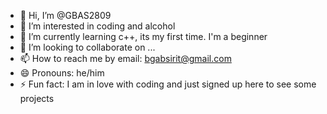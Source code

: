 - 👋 Hi, I’m @GBAS2809
- 👀 I’m interested in coding and alcohol
- 🌱 I’m currently learning c++, its my first time. I'm a beginner 
- 💞️ I’m looking to collaborate on ...
- 📫 How to reach me by email: bgabsirit@gmail.com
- 😄 Pronouns: he/him
- ⚡ Fun fact: I am in love with coding and just signed up here to see some projects 

<!---
GBAS2809/GBAS2809 is a ✨ special ✨ repository because its `README.md` (this file) appears on your GitHub profile.
You can click the Preview link to take a look at your changes.
--->
